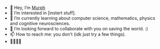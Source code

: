 - 👋 Hey, I’m [Murph](https://murphy.vercel.app/)
- 👀 I’m interested in [instert stuff]. 
- 🌱 I’m currently learning about computer science, mathematics, physics and cognitive neurosciences.
- 💞️ I’m looking forward to collaborate with you on saving the world. :)
- 📫 How to reach me: you don't (idk just try a few things).
- 🐇🦄🌺🐬
